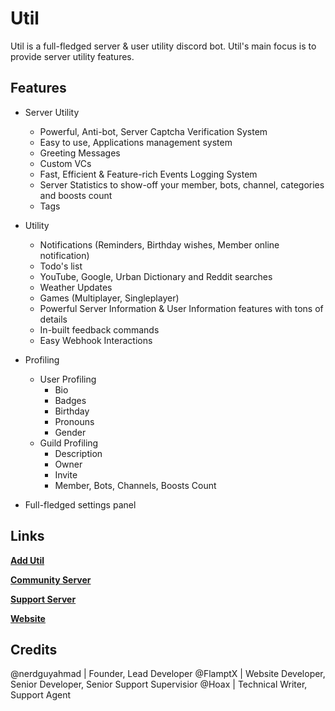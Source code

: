 # Util

Util is a full-fledged server & user utility discord bot. Util's main focus is to provide server utility features.

## Features
- Server Utility
    - Powerful, Anti-bot, Server Captcha Verification System
    - Easy to use, Applications management system
    - Greeting Messages
    - Custom VCs
    - Fast, Efficient & Feature-rich Events Logging System
    - Server Statistics to show-off your member, bots, channel, categories and boosts count
    - Tags

- Utility
    - Notifications (Reminders, Birthday wishes, Member online notification)
    - Todo's list
    - YouTube, Google, Urban Dictionary and Reddit searches
    - Weather Updates
    - Games (Multiplayer, Singleplayer)
    - Powerful Server Information & User Information features with tons of details
    - In-built feedback commands
    - Easy Webhook Interactions

- Profiling
    - User Profiling
        - Bio
        - Badges
        - Birthday
        - Pronouns
        - Gender
    - Guild Profiling
        - Description
        - Owner
        - Invite
        - Member, Bots, Channels, Boosts Count

- Full-fledged settings panel

## Links
**[Add Util](https://dsc.gg/util)**

**[Community Server](https://dsc.gg/utilcommunity)**

**[Support Server](https://dsc.gg/utilsupport)**

**[Website](https://util-bot.web.app)**

## Credits
@nerdguyahmad | Founder, Lead Developer
@FlamptX | Website Developer, Senior Developer, Senior Support Supervisior
@Hoax | Technical Writer, Support Agent
